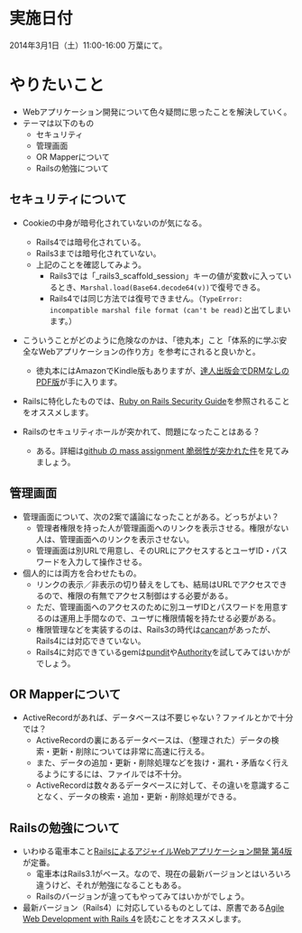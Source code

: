 # 実施日付

2014年3月1日（土）11:00-16:00 万葉にて。

# やりたいこと

* Webアプリケーション開発について色々疑問に思ったことを解決していく。
* テーマは以下のもの
  * セキュリティ
  * 管理画面
  * OR Mapperについて
  * Railsの勉強について

## セキュリティについて

* Cookieの中身が暗号化されていないのが気になる。
  * Rails4では暗号化されている。
  * Rails3までは暗号化されていない。
  * 上記のことを確認してみよう。
    * Rails3では「_rails3_scaffold_session」キーの値が変数`v`に入っているとき、`Marshal.load(Base64.decode64(v))`で復号できる。
    * Rails4では同じ方法では復号できません。（`TypeError: incompatible marshal file format (can't be read)`と出てしまいます。）

* こういうことがどのように危険なのかは、「徳丸本」こと「体系的に学ぶ安全なWebアプリケーションの作り方」を参考にされると良いかと。
  * 徳丸本にはAmazonでKindle版もありますが、[達人出版会でDRMなしのPDF版](http://tatsu-zine.com/books/sbcr-taiketekinimanabu)が手に入ります。

* Railsに特化したものでは、[Ruby on Rails Security Guide](http://guides.rubyonrails.org/security.html)を参照されることをオススメします。

* Railsのセキュリティホールが突かれて、問題になったことはある？
  * ある。詳細は[github の mass assignment 脆弱性が突かれた件](http://blog.sorah.jp/2012/03/05/mass-assignment-vulnerability-in-github)を見てみましょう。

## 管理画面

* 管理画面について、次の2案で議論になったことがある。どっちがよい？
  * 管理者権限を持った人が管理画面へのリンクを表示させる。権限がない人は、管理画面へのリンクを表示させない。
  * 管理画面は別URLで用意し、そのURLにアクセスするとユーザID・パスワードを入力して操作させる。
* 個人的には両方を合わせたもの。
  * リンクの表示／非表示の切り替えをしても、結局はURLでアクセスできるので、権限の有無でアクセス制御はする必要がある。
  * ただ、管理画面へのアクセスのために別ユーザIDとパスワードを用意するのは運用上手間なので、ユーザに権限情報を持たせる必要がある。
  * 権限管理などを実装するのは、Rails3の時代は[cancan](https://github.com/ryanb/cancan)があったが、Rails4には対応できていない。
  * Rails4に対応できているgemは[pundit](https://github.com/elabs/pundit)や[Authority](https://github.com/nathanl/authority)を試してみてはいかがでしょう。

## OR Mapperについて

* ActiveRecordがあれば、データベースは不要じゃない？ファイルとかで十分では？
  * ActiveRecordの裏にあるデータベースは、（整理された）データの検索・更新・削除については非常に高速に行える。
  * また、データの追加・更新・削除処理などを抜け・漏れ・矛盾なく行えるようにするには、ファイルでは不十分。
  * ActiveRecordは数々あるデータベースに対して、その違いを意識することなく、データの検索・追加・更新・削除処理ができる。

## Railsの勉強について
  * いわゆる電車本こと[RailsによるアジャイルWebアプリケーション開発 第4版](http://www.amazon.co.jp/dp/4274068668)が定番。
    * 電車本はRails3.1がベース。なので、現在の最新バージョンとはいろいろ違うけど、それが勉強になることもある。
    * Railsのバージョンが違ってもやってみてはいかがでしょう。
  * 最新バージョン（Rails4）に対応しているものとしては、原書である[Agile Web Development with Rails 4](http://pragprog.com/book/rails4/agile-web-development-with-rails-4)を読むことをオススメします。

